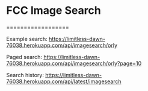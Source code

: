 # FCC Image Search
==================

Example search: https://limitless-dawn-76038.herokuapp.com/api/imagesearch/orly

Paged search: https://limitless-dawn-76038.herokuapp.com/api/imagesearch/orly?page=10

Search history: https://limitless-dawn-76038.herokuapp.com/api/latest/imagesearch
